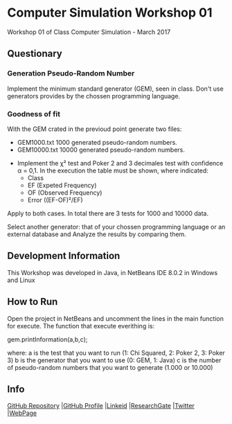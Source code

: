 Computer Simulation Workshop 01
==============

Workshop 01 of Class Computer Simulation - March 2017

Questionary
----------------------------

### Generation Pseudo-Random Number 

Implement the minimum standard generator (GEM), seen in class. Don't use generators provides by the chossen programming language.

### Goodness of fit 

With the GEM crated in the previoud point generate two files:

- GEM1000.txt 1000 generated pseudo-random numbers.
- GEM10000.txt 10000 generated pseudo-random numbers.

* Implement the χ² test and Poker 2 and 3 decimales test with confidence α = 0,1. In the execution the table must be shown, 
where indicated:
	* Class
	* EF (Expeted Frequency)
	* OF (Observed Frequency)
	* Error ((EF-OF)²/EF)

Apply to both cases. In total there are 3 tests for 1000 and 10000 data.

Select another generator: that of your chossen programming language or an external database and Analyze the results by comparing them.


Development Information
----------------------------
This Workshop was developed in Java, in NetBeans IDE 8.0.2 in Windows and Linux


How to Run
----------------------------
Open the project in NetBeans and uncomment the lines in the main function for execute.
The function that execute everithing is: 

gem.printInformation(a,b,c);

where:
a is the test that you want to run (1: Chi Squared, 2: Poker 2, 3: Poker 3)
b is the generator that you want to use (0: GEM, 1: Java)
c is the number of pseudo-random numbers that you want to generate (1.000 or 10.000)


Info
----------------------------
[GitHub Repository](https://github.com/geralch/2017-03_computer_simulation_workshop01)
|[GitHub Profile](https://github.com/geralch)
|[Linkeid](https://www.linkedin.com/in/geraldinecaicedohidalgo)
|[ResearchGate](https://www.researchgate.net/profile/Geraldine_Caicedo)
|[Twitter](https://twitter.com/chougeral)
|[WebPage](https://agilenerdnote.tumblr.com/)